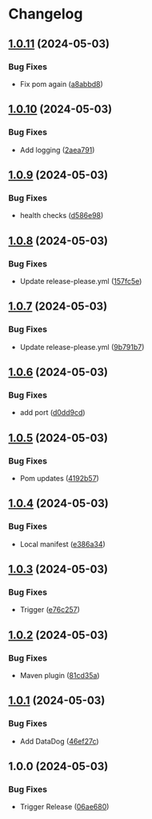 # Changelog

## [1.0.11](https://github.com/Remote-Falcon/remote-falcon-gateway/compare/v1.0.10...v1.0.11) (2024-05-03)


### Bug Fixes

* Fix pom again ([a8abbd8](https://github.com/Remote-Falcon/remote-falcon-gateway/commit/a8abbd88d332f629f48de7941fb7c01dc66d928e))

## [1.0.10](https://github.com/Remote-Falcon/remote-falcon-gateway/compare/v1.0.9...v1.0.10) (2024-05-03)


### Bug Fixes

* Add logging ([2aea791](https://github.com/Remote-Falcon/remote-falcon-gateway/commit/2aea791438ad8935ba1090b40d3fed21dc108f3c))

## [1.0.9](https://github.com/Remote-Falcon/remote-falcon-gateway/compare/v1.0.8...v1.0.9) (2024-05-03)


### Bug Fixes

* health checks ([d586e98](https://github.com/Remote-Falcon/remote-falcon-gateway/commit/d586e989fe5ed9d7c6e89c9d4836c4851809d5ae))

## [1.0.8](https://github.com/Remote-Falcon/remote-falcon-gateway/compare/v1.0.7...v1.0.8) (2024-05-03)


### Bug Fixes

* Update release-please.yml ([157fc5e](https://github.com/Remote-Falcon/remote-falcon-gateway/commit/157fc5e767f755195813340d44d268da50d1dd97))

## [1.0.7](https://github.com/Remote-Falcon/remote-falcon-gateway/compare/v1.0.6...v1.0.7) (2024-05-03)


### Bug Fixes

* Update release-please.yml ([9b791b7](https://github.com/Remote-Falcon/remote-falcon-gateway/commit/9b791b7c87ce914f91a62a923c4e2eb8cad7aff9))

## [1.0.6](https://github.com/Remote-Falcon/remote-falcon-gateway/compare/v1.0.5...v1.0.6) (2024-05-03)


### Bug Fixes

* add port ([d0dd9cd](https://github.com/Remote-Falcon/remote-falcon-gateway/commit/d0dd9cd4a3829615faaa95197f3fec7ad56c1414))

## [1.0.5](https://github.com/Remote-Falcon/remote-falcon-gateway/compare/v1.0.4...v1.0.5) (2024-05-03)


### Bug Fixes

* Pom updates ([4192b57](https://github.com/Remote-Falcon/remote-falcon-gateway/commit/4192b57bace29895ff5833de1e0ecac6541d518c))

## [1.0.4](https://github.com/Remote-Falcon/remote-falcon-gateway/compare/v1.0.3...v1.0.4) (2024-05-03)


### Bug Fixes

* Local manifest ([e386a34](https://github.com/Remote-Falcon/remote-falcon-gateway/commit/e386a34746649621596b3fda72a12e2451679134))

## [1.0.3](https://github.com/Remote-Falcon/remote-falcon-gateway/compare/v1.0.2...v1.0.3) (2024-05-03)


### Bug Fixes

* Trigger ([e76c257](https://github.com/Remote-Falcon/remote-falcon-gateway/commit/e76c25782503b2234bf295c8f7314ce76855cedc))

## [1.0.2](https://github.com/Remote-Falcon/remote-falcon-gateway/compare/v1.0.1...v1.0.2) (2024-05-03)


### Bug Fixes

* Maven plugin ([81cd35a](https://github.com/Remote-Falcon/remote-falcon-gateway/commit/81cd35ac55e147da11499a7029dac5f8ee918a1e))

## [1.0.1](https://github.com/Remote-Falcon/remote-falcon-gateway/compare/v1.0.0...v1.0.1) (2024-05-03)


### Bug Fixes

* Add DataDog ([46ef27c](https://github.com/Remote-Falcon/remote-falcon-gateway/commit/46ef27c67960b8480b732dfb18a6b92761a0281c))

## 1.0.0 (2024-05-03)


### Bug Fixes

* Trigger Release ([06ae680](https://github.com/Remote-Falcon/remote-falcon-gateway/commit/06ae6801ffa84c2f75551fd3277203e59b9d1aa3))
